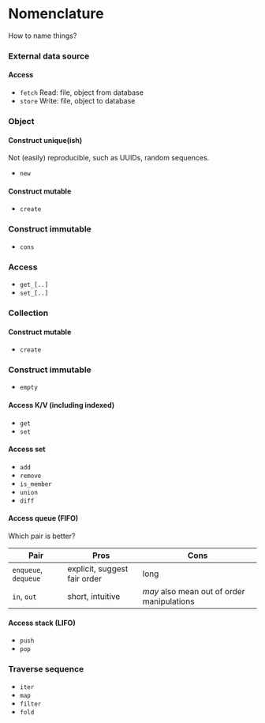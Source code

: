 Nomenclature
============

How to name things?


### External data source

#### Access
- `fetch` Read: file, object from database
- `store` Write: file, object to database


### Object

#### Construct unique(ish)
Not (easily) reproducible, such as UUIDs, random sequences.
- `new`

#### Construct mutable
- `create`

### Construct immutable
- `cons`

### Access
- `get_[..]`
- `set_[..]`


### Collection

#### Construct mutable
- `create`

### Construct immutable
- `empty`

#### Access K/V (including indexed)
- `get`
- `set`

#### Access set
- `add`
- `remove`
- `is_member`
- `union`
- `diff`

#### Access queue (FIFO)
Which pair is better?

| Pair                 | Pros                         | Cons |
|----------------------|------------------------------|------|
| `enqueue`, `dequeue` | explicit, suggest fair order | long |
| `in`, `out`          | short, intuitive             | _may_ also mean out of order manipulations |

#### Access stack (LIFO)
- `push`
- `pop`

### Traverse sequence
- `iter`
- `map`
- `filter`
- `fold`
